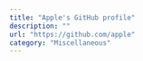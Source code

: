 ```yaml
---
title: "Apple's GitHub profile"
description: ""
url: "https://github.com/apple"
category: "Miscellaneous"
---
```

